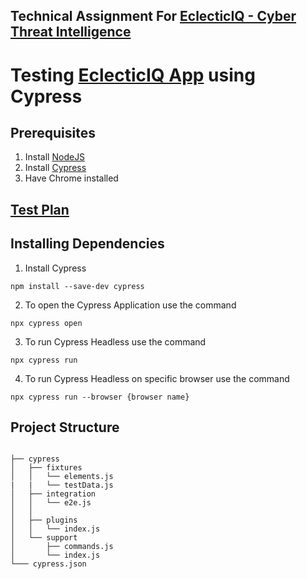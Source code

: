 ## __Technical Assignment For [EclecticIQ - Cyber Threat Intelligence](https://www.eclecticiq.com/)__

# Testing [EclecticIQ App](https://mystifying-beaver-ee03b5.netlify.app/ ) using Cypress



## __Prerequisites__
1. Install [NodeJS](https://nodejs.org)
2. Install [Cypress](https://docs.cypress.io/guides/getting-started/installing-cypress.html#Install-binary)
3. Have Chrome installed

## [Test Plan](testplan.txt)

## __Installing Dependencies__
1. Install Cypress
````
npm install --save-dev cypress
````
2. To open the Cypress Application use the command
````
npx cypress open
````

3. To run Cypress Headless use the command
````
npx cypress run
````

4. To run Cypress Headless on specific browser use the command
````
npx cypress run --browser {browser name}
````

## Project Structure
````

├── cypress
│   ├── fixtures
│   │   └── elements.js
|   |   └── testData.js
│   ├── integration
│   │   └── e2e.js
│   │      
│   ├── plugins
│   │   └── index.js
│   └── support
│       ├── commands.js
│       └── index.js
└─── cypress.json

````
